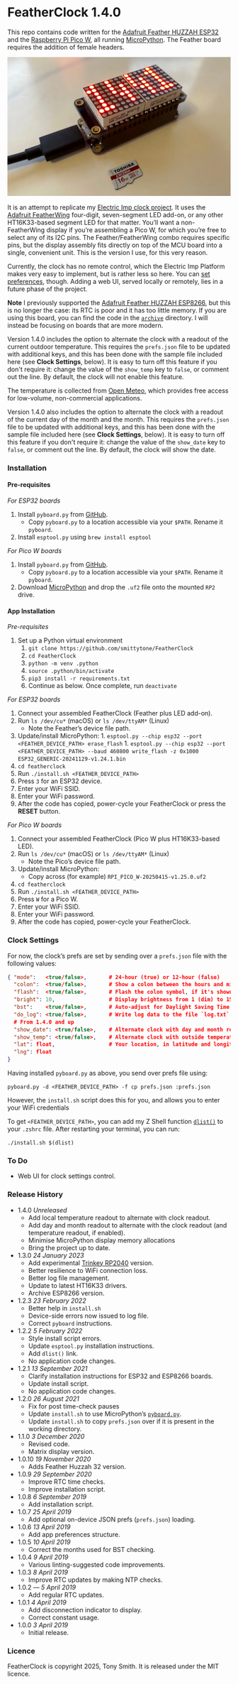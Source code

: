 # FeatherClock 1.4.0 #

This repo contains code written for the [Adafruit Feather HUZZAH ESP32](https://www.adafruit.com/product/3405) and the [Raspberry Pi Pico W](https://datasheets.raspberrypi.com/picow/pico-w-datasheet.pdf), all running [MicroPython](http://micropython.org/). The Feather board requires the addition of female headers.

![FeatherClock Matrix](./images/img_0420@2x.webp)

It is an attempt to replicate my [Electric Imp clock project](https://github.com/smittytone/Clock). It uses the [Adafruit FeatherWing](https://learn.adafruit.com/adafruit-7-segment-led-featherwings/overview) four-digit, seven-segment LED add-on, or any other HT16K33-based segment LED for that matter. You’ll want a non-FeatherWing display if you’re assembling a Pico W, for which you’re free to select any of its I2C pins. The Feather/FeatherWing combo requires specific pins, but the display assembly fits directly on top of the MCU board into a single, convenient unit. This is the version I use, for this very reason.

Currently, the clock has no remote control, which the Electric Imp Platform makes very easy to implement, but is rather less so here. You can [set preferences](#clock-settings), though. Adding a web UI, served locally or remotely, lies in a future phase of the project.

**Note** I previously supported the [Adafruit Feather HUZZAH ESP8266](https://www.adafruit.com/product/2821), but this is no longer the case: its RTC is poor and it has too little memory. If you are using this board, you can find the code in the [`archive`](/archive) directory. I will instead be focusing on boards that are more modern.

Version 1.4.0 includes the option to alternate the clock with a readout of the current outdoor temperature. This requires the `prefs.json` file to be updated with additional keys, and this has been done with the sample file included here (see **Clock Settings**, below). It is easy to turn off this feature if you don't require it: change the value of the `show_temp` key to `false`, or comment out the line. By default, the clock will not enable this feature.

The temperature is collected from [Open Meteo](https://open-meteo.com/), which provides free access for low-volume, non-commercial applications.

Version 1.4.0 also includes the option to alternate the clock with a readout of the current day of the month and the month. This requires the `prefs.json` file to be updated with additional keys, and this has been done with the sample file included here (see **Clock Settings**, below). It is easy to turn off this feature if you don't require it: change the value of the `show_date` key to `false`, or comment out the line. By default, the clock will show the date.

### Installation ###

#### Pre-requisites ####

*For ESP32 boards*

1. Install `pyboard.py` from [GitHub](https://github.com/micropython/micropython/blob/master/tools/pyboard.py).
    * Copy `pyboard.py` to a location accessible via your `$PATH`. Rename it `pyboard`.
1. Install `esptool.py` using `brew install esptool`

*For Pico W boards*

1. Install `pyboard.py` from [GitHub](https://github.com/micropython/micropython/blob/master/tools/pyboard.py).
    * Copy `pyboard.py` to a location accessible via your `$PATH`. Rename it `pyboard`.
1. Download [MicroPython](https://micropython.org/resources/firmware/ADAFRUIT_QTPY_RP2040-20220618-v1.19.1.uf2) and drop the `.uf2` file onto the mounted `RP2` drive.

#### App Installation ####

*Pre-requisites*

1. Set up a Python virtual environment
    1. `git clone https://github.com/smittytone/FeatherClock`
    1. `cd FeatherClock`
    1. `python -m venv .python`
    1. `source .python/bin/activate`
    1. `pip3 install -r requirements.txt`
    1. Continue as below. Once complete, run `deactivate`

*For ESP32 boards*

1. Connect your assembled FeatherClock (Feather plus LED add-on).
1. Run `ls /dev/cu*` (macOS) or `ls /dev/ttyAM*` (Linux)
    * Note the Feather’s device file path.
1. Update/install MicroPython:
        1. `esptool.py --chip esp32 --port <FEATHER_DEVICE_PATH> erase_flash`
        1. `esptool.py --chip esp32 --port <FEATHER_DEVICE_PATH> --baud 460800 write_flash -z 0x1000 ESP32_GENERIC-20241129-v1.24.1.bin`
1. `cd featherclock`
1. Run `./install.sh <FEATHER_DEVICE_PATH>`
1. Press `3` for an ESP32 device.
1. Enter your WiFi SSID.
1. Enter your WiFi password.
1. After the code has copied, power-cycle your FeatherClock or press the **RESET** button.

*For Pico W boards*

1. Connect your assembled FeatherClock (Pico W plus HT16K33-based LED).
1. Run `ls /dev/cu*` (macOS) or `ls /dev/ttyAM*` (Linux)
    * Note the Pico’s device file path.
1. Update/install MicroPython:
    * Copy across (for example) `RPI_PICO_W-20250415-v1.25.0.uf2`
1. `cd featherclock`
1. Run `./install.sh <FEATHER_DEVICE_PATH>`
1. Press `W` for a Pico W.
1. Enter your WiFi SSID.
1. Enter your WiFi password.
1. After the code has copied, power-cycle your FeatherClock.

### Clock Settings ###

For now, the clock’s prefs are set by sending over a `prefs.json` file with the following values:

```json
{ "mode":   <true/false>,       # 24-hour (true) or 12-hour (false)
  "colon":  <true/false>,       # Show a colon between the hours and minutes readouts
  "flash":  <true/false>,       # Flash the colon symbol, if it's shown
  "bright": 10,                 # Display brightness from 1 (dim) to 15 (bright)
  "bst":    <true/false>,       # Auto-adjust for Daylight Saving Time
  "do_log": <true/false>,       # Write log data to the file `log.txt` on the device
  # From 1.4.0 and up
  "show_date": <true/false>,    # Alternate clock with day and month readout
  "show_temp": <true/false>,    # Alternate clock with outside temperature
  "lat": float,                 # Your location, in latitude and longitude
  "lng": float
}
```

Having installed `pyboard.py` as above, you send over prefs file using:

```shell
pyboard.py -d <FEATHER_DEVICE_PATH> -f cp prefs.json :prefs.json
```

However, the `install.sh` script does this for you, and allows you to enter your WiFi credentials

To get `<FEATHER_DEVICE_PATH>`, you can add my Z Shell function [`dlist()`](https://gist.github.com/smittytone/15d00976df5b702debdcb3a8ae8f5bae) to your `.zshrc` file. After restarting your terminal, you can run:

```shell
./install.sh $(dlist)
```

### To Do ###

- Web UI for clock settings control.

### Release History ###

- 1.4.0 *Unreleased*
    - Add local temperature readout to alternate with clock readout.
    - Add day and month readout to alternate with the clock readout (and temperature readout, if enabled).
    - Minimise MicroPython display memory allocations
    - Bring the project up to date.
- 1.3.0 *24 January 2023*
    - Add experimental [Trinkey RP2040](https://www.adafruit.com/product/5056) version.
    - Better resilience to WiFi connection loss.
    - Better log file management.
    - Update to latest HT16K33 drivers.
    - Archive ESP8266 version.
- 1.2.3 *23 February 2022*
    - Better help in `install.sh`
    - Device-side errors now issued to log file.
    - Correct `pyboard` instructions.
- 1.2.2 *5 February 2022*
    - Style install script errors.
    - Update `esptool.py` installation instructions.
    - Add `dlist()` link.
    - No application code changes.
- 1.2.1 *13 September 2021*
    - Clarify installation instructions for ESP32 and ESP8266 boards.
    - Update install script.
    - No application code changes.
- 1.2.0 *26 August 2021*
    - Fix for post time-check pauses
    - Update `install.sh` to use MicroPython’s [`pyboard.py`](https://docs.micropython.org/en/latest/reference/pyboard.py.html).
    - Update `install.sh` to copy `prefs.json` over if it is present in the working directory.
- 1.1.0 *3 December 2020*
    - Revised code.
    - Matrix display version.
- 1.0.10 *19 November 2020*
    - Adds Feather Huzzah 32 version.
- 1.0.9 *29 September 2020*
    - Improve RTC time checks.
    - Improve installation script.
- 1.0.8 *6 September 2019*
    - Add installation script.
- 1.0.7 *25 April 2019*
    - Add optional on-device JSON prefs (`prefs.json`) loading.
- 1.0.6 *13 April 2019*
    - Add app preferences structure.
- 1.0.5 *10 April 2019*
    - Correct the months used for BST checking.
- 1.0.4 *9 April 2019*
    - Various linting-suggested code improvements.
- 1.0.3 *8 April 2019*
    - Improve RTC updates by making NTP checks.
- 1.0.2 &mdash; *5 April 2019*
    - Add regular RTC updates.
- 1.0.1 *4 April 2019*
    - Add disconnection indicator to display.
    - Correct constant usage.
- 1.0.0 *3 April 2019*
    - Initial release.

### Licence ###

FeatherClock is copyright 2025, Tony Smith. It is released under the MIT licence.

